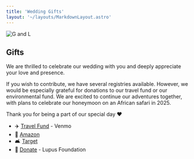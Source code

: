 ```yaml
---
title: 'Wedding Gifts'
layout: '~/layouts/MarkdownLayout.astro'
---
```


![G and L](/assets/gallery/B_gl_love_lock.jpg)

## Gifts

We are thrilled to celebrate our wedding with you and deeply appreciate your love and presence.

If you wish to contribute, we have several registries available. However, we would be especially grateful for donations to our travel fund or our environmental fund. We are excited to continue our adventures together, with plans to celebrate our honeymoon on an African safari in 2025.

Thank you for being a part of our special day ❤️

- ✈️ [Travel Fund](https://venmo.com/u/JennyTru) - Venmo
- 🛒 [Amazon](https://www.amazon.com/wedding/share/davidandjenny)
- 🛋️ [Target]()
- 🌱 [Donate]() - Lupus Foundation
